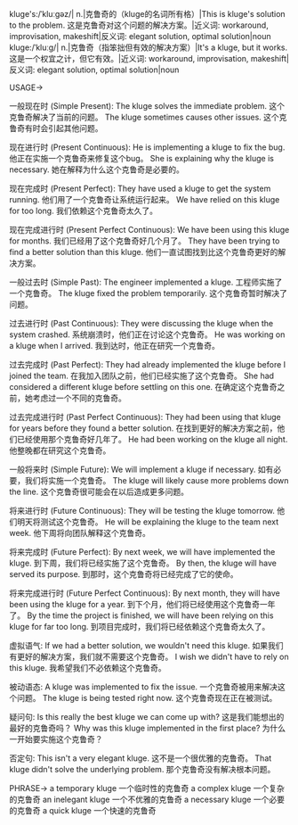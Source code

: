 kluge's:/ˈkluːɡəz/| n.|克鲁奇的（kluge的名词所有格）|This is kluge's solution to the problem. 这是克鲁奇对这个问题的解决方案。|近义词: workaround, improvisation, makeshift|反义词: elegant solution, optimal solution|noun
kluge:/ˈkluːɡ/| n.|克鲁奇（指笨拙但有效的解决方案）|It's a kluge, but it works. 这是一个权宜之计，但它有效。|近义词: workaround, improvisation, makeshift|反义词: elegant solution, optimal solution|noun


USAGE->

一般现在时 (Simple Present):
The kluge solves the immediate problem.  这个克鲁奇解决了当前的问题。
The kluge sometimes causes other issues. 这个克鲁奇有时会引起其他问题。

现在进行时 (Present Continuous):
He is implementing a kluge to fix the bug. 他正在实施一个克鲁奇来修复这个bug。
She is explaining why the kluge is necessary. 她在解释为什么这个克鲁奇是必要的。

现在完成时 (Present Perfect):
They have used a kluge to get the system running. 他们用了一个克鲁奇让系统运行起来。
We have relied on this kluge for too long. 我们依赖这个克鲁奇太久了。

现在完成进行时 (Present Perfect Continuous):
We have been using this kluge for months.  我们已经用了这个克鲁奇好几个月了。
They have been trying to find a better solution than this kluge. 他们一直试图找到比这个克鲁奇更好的解决方案。

一般过去时 (Simple Past):
The engineer implemented a kluge. 工程师实施了一个克鲁奇。
The kluge fixed the problem temporarily.  这个克鲁奇暂时解决了问题。

过去进行时 (Past Continuous):
They were discussing the kluge when the system crashed.  系统崩溃时，他们正在讨论这个克鲁奇。
He was working on a kluge when I arrived. 我到达时，他正在研究一个克鲁奇。


过去完成时 (Past Perfect):
They had already implemented the kluge before I joined the team. 在我加入团队之前，他们已经实施了这个克鲁奇。
She had considered a different kluge before settling on this one. 在确定这个克鲁奇之前，她考虑过一个不同的克鲁奇。


过去完成进行时 (Past Perfect Continuous):
They had been using that kluge for years before they found a better solution.  在找到更好的解决方案之前，他们已经使用那个克鲁奇好几年了。
He had been working on the kluge all night. 他整晚都在研究这个克鲁奇。

一般将来时 (Simple Future):
We will implement a kluge if necessary.  如有必要，我们将实施一个克鲁奇。
The kluge will likely cause more problems down the line.  这个克鲁奇很可能会在以后造成更多问题。

将来进行时 (Future Continuous):
They will be testing the kluge tomorrow. 他们明天将测试这个克鲁奇。
He will be explaining the kluge to the team next week. 他下周将向团队解释这个克鲁奇。

将来完成时 (Future Perfect):
By next week, we will have implemented the kluge. 到下周，我们将已经实施了这个克鲁奇。
By then, the kluge will have served its purpose. 到那时，这个克鲁奇将已经完成了它的使命。

将来完成进行时 (Future Perfect Continuous):
By next month, they will have been using the kluge for a year. 到下个月，他们将已经使用这个克鲁奇一年了。
By the time the project is finished, we will have been relying on this kluge for far too long.  到项目完成时，我们将已经依赖这个克鲁奇太久了。

虚拟语气:
If we had a better solution, we wouldn't need this kluge. 如果我们有更好的解决方案，我们就不需要这个克鲁奇。
I wish we didn't have to rely on this kluge. 我希望我们不必依赖这个克鲁奇。

被动语态:
A kluge was implemented to fix the issue. 一个克鲁奇被用来解决这个问题。
The kluge is being tested right now.  这个克鲁奇现在正在被测试。

疑问句:
Is this really the best kluge we can come up with?  这是我们能想出的最好的克鲁奇吗？
Why was this kluge implemented in the first place?  为什么一开始要实施这个克鲁奇？

否定句:
This isn't a very elegant kluge. 这不是一个很优雅的克鲁奇。
That kluge didn't solve the underlying problem.  那个克鲁奇没有解决根本问题。

PHRASE->
a temporary kluge  一个临时性的克鲁奇
a complex kluge  一个复杂的克鲁奇
an inelegant kluge  一个不优雅的克鲁奇
a necessary kluge  一个必要的克鲁奇
a quick kluge  一个快速的克鲁奇
